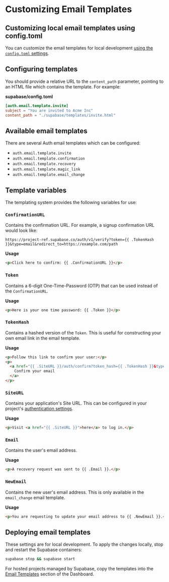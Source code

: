 # Customizing Email Templates

## Customizing local email templates using config.toml

You can customize the email templates for local development [using the `config.toml` settings](https://supabase.com/docs/guides/cli/config#auth-config).

## Configuring templates

You should provide a relative URL to the `content_path` parameter, pointing to an HTML file which contains the template. For example:

**supabase/config.toml**
```toml
[auth.email.template.invite]
subject = "You are invited to Acme Inc"
content_path = "./supabase/templates/invite.html"
```

## Available email templates

There are several Auth email templates which can be configured:

- `auth.email.template.invite`
- `auth.email.template.confirmation`
- `auth.email.template.recovery`
- `auth.email.template.magic_link`
- `auth.email.template.email_change`

## Template variables

The templating system provides the following variables for use:

### `ConfirmationURL`

Contains the confirmation URL. For example, a signup confirmation URL would look like:

```
https://project-ref.supabase.co/auth/v1/verify?token={{ .TokenHash }}&type=email&redirect_to=https://example.com/path
```

**Usage**

```html
<p>Click here to confirm: {{ .ConfirmationURL }}</p>
```

### `Token`

Contains a 6-digit One-Time-Password (OTP) that can be used instead of the `ConfirmationURL`.

**Usage**

```html
<p>Here is your one time password: {{ .Token }}</p>
```

### `TokenHash`

Contains a hashed version of the `Token`. This is useful for constructing your own email link in the email template.

**Usage**

```html
<p>Follow this link to confirm your user:</p>
<p>
  <a href="{{ .SiteURL }}/auth/confirm?token_hash={{ .TokenHash }}&type=email">
    Confirm your email
  </a>
</p>
```

### `SiteURL`

Contains your application's Site URL. This can be configured in your project's [authentication settings](https://supabase.com/dashboard/project/_/auth/url-configuration).

**Usage**

```html
<p>Visit <a href="{{ .SiteURL }}">here</a> to log in.</p>
```

### `Email`

Contains the user's email address.

**Usage**

```html
<p>A recovery request was sent to {{ .Email }}.</p>
```

### `NewEmail`

Contains the new user's email address. This is only available in the `email_change` email template.

**Usage**

```html
<p>You are requesting to update your email address to {{ .NewEmail }}.</p>
```

## Deploying email templates

These settings are for local development. To apply the changes locally, stop and restart the Supabase containers:

```bash
supabase stop && supabase start
```

For hosted projects managed by Supabase, copy the templates into the [Email Templates](https://supabase.com/dashboard/project/_/auth/templates) section of the Dashboard.
